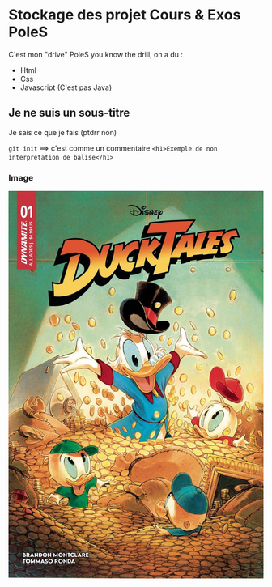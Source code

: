# Stockage des projet Cours & Exos PoleS

C'est mon "drive" PoleS you know the drill, on a du :
- Html
- Css
- Javascript (C'est pas Java)

## Je ne suis un sous-titre

Je sais ce que je fais (ptdrr non)

`git init` ==> c'est comme un commentaire
`<h1>Exemple de non interprétation de balise</h1>`

### Image

![Ducktales](Img/2365320_xl.jpg)